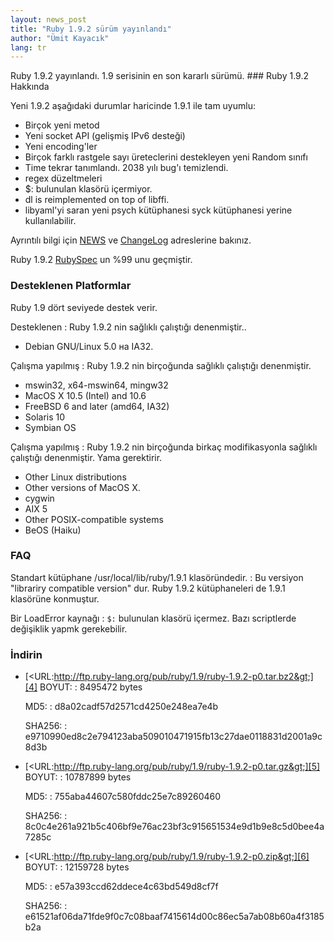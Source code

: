 ```yaml
---
layout: news_post
title: "Ruby 1.9.2 sürüm yayınlandı"
author: "Ümit Kayacık"
lang: tr
---
```


 Ruby 1.9.2 yayınlandı. 1.9 serisinin en son kararlı sürümü. ### Ruby 1.9.2 Hakkında

Yeni 1.9.2 aşağıdaki durumlar haricinde 1.9.1 ile tam uyumlu:

* Birçok yeni metod
* Yeni socket API (gelişmiş IPv6 desteği)
* Yeni encoding\'ler
* Birçok farklı rastgele sayı üreteclerini destekleyen yeni Random
  sınıfı
* Time tekrar tanımlandı. 2038 yılı bug\'ı temizlendi.
* regex düzeltmeleri
* $: bulunulan klasörü içermiyor.
* dl is reimplemented on top of libffi.
* libyaml\'yi saran yeni psych kütüphanesi syck kütüphanesi yerine
  kullanılabilir.

Ayrıntılı bilgi için [NEWS][1] ve [ChangeLog][2] adreslerine bakınız.

Ruby 1.9.2 [RubySpec][3] un %99 unu geçmiştir.

### Desteklenen Platformlar

Ruby 1.9 dört seviyede destek verir.

Desteklenen
: Ruby 1.9.2 nin sağlıklı çalıştığı denenmiştir..
  * Debian GNU/Linux 5.0 на IA32.

Çalışma yapılmış
: Ruby 1.9.2 nin birçoğunda sağlıklı çalıştığı denenmiştir.
  * mswin32, x64-mswin64, mingw32
  * MacOS X 10.5 (Intel) and 10.6
  * FreeBSD 6 and later (amd64, IA32)
  * Solaris 10
  * Symbian OS

Çalışma yapılmış
: Ruby 1.9.2 nin birçoğunda birkaç modifikasyonla sağlıklı çalıştığı
  denenmiştir. Yama gerektirir.
  * Other Linux distributions
  * Other versions of MacOS X.
  * cygwin
  * AIX 5
  * Other POSIX-compatible systems
  * BeOS (Haiku)

### FAQ

Standart kütüphane /usr/local/lib/ruby/1.9.1 klasöründedir.
: Bu versiyon \"librariry compatible version\" dur. Ruby 1.9.2
  kütüphaneleri de 1.9.1 klasörüne konmuştur.

Bir LoadError kaynağı
: `$:` bulunulan klasörü içermez. Bazı scriptlerde değişiklik yapmk
  gerekebilir.

### İndirin

* [&lt;URL:http://ftp.ruby-lang.org/pub/ruby/1.9/ruby-1.9.2-p0.tar.bz2&gt;][4]
  BOYUT:
  : 8495472 bytes

  MD5:
  : d8a02cadf57d2571cd4250e248ea7e4b

  SHA256:
  : e9710990ed8c2e794123aba509010471915fb13c27dae0118831d2001a9c8d3b

* [&lt;URL:http://ftp.ruby-lang.org/pub/ruby/1.9/ruby-1.9.2-p0.tar.gz&gt;][5]
  BOYUT:
  : 10787899 bytes

  MD5:
  : 755aba44607c580fddc25e7c89260460

  SHA256:
  : 8c0c4e261a921b5c406bf9e76ac23bf3c915651534e9d1b9e8c5d0bee4a7285c

* [&lt;URL:http://ftp.ruby-lang.org/pub/ruby/1.9/ruby-1.9.2-p0.zip&gt;][6]
  BOYUT:
  : 12159728 bytes

  MD5:
  : e57a393ccd62ddece4c63bd549d8cf7f

  SHA256:
  : e61521af06da71fde9f0c7c08baaf7415614d00c86ec5a7ab08b60a4f3185b2a



[1]: http://svn.ruby-lang.org/repos/ruby/tags/v1_9_2_0/NEWS 
[2]: http://svn.ruby-lang.org/repos/ruby/tags/v1_9_2_0/ChangeLog 
[3]: http://www.rubyspec.org 
[4]: http://ftp.ruby-lang.org/pub/ruby/1.9/ruby-1.9.2-p0.tar.bz2 
[5]: http://ftp.ruby-lang.org/pub/ruby/1.9/ruby-1.9.2-p0.tar.gz 
[6]: http://ftp.ruby-lang.org/pub/ruby/1.9/ruby-1.9.2-p0.zip 

